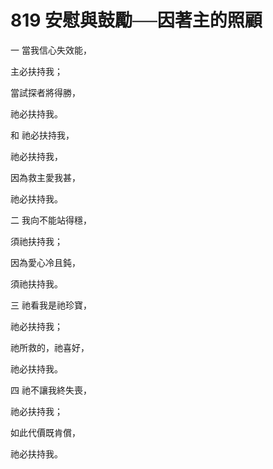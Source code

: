 # 819 安慰與鼓勵──因著主的照顧

一 當我信心失效能，

主必扶持我；

當試探者將得勝，

祂必扶持我。

和 祂必扶持我，

祂必扶持我，

因為救主愛我甚，

祂必扶持我。

二 我向不能站得穩，

須祂扶持我；

因為愛心冷且鈍，

須祂扶持我。

三 祂看我是祂珍寶，

祂必扶持我；

祂所救的，祂喜好，

祂必扶持我。

四 祂不讓我終失喪，

祂必扶持我；

如此代價既肯償，

祂必扶持我。

